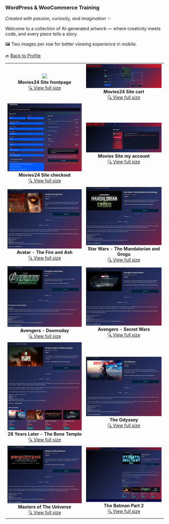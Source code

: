 ### WordPress & WooCommerce Training
*Created with passion, curiosity, and imagination ✨*

Welcome to a collection of AI-generated artwork — where creativity meets code, and every piece tells a story.

🖼️ Two images per row for better viewing experience in mobile.  

🔙 [Back to Profile](https://github.com/Ron-Gustafsson)

<table>
  <tr>
    <td align="center">
      <img src="frontpage.png" width="300"/><br/>
      <strong>Movies24 Site frontpage </strong><br/>
      <a href="frontpage.png">🔍 View full size</a>
    </td>
    <td align="center">
      <img src="cart.png" width="300"/><br/>
      <strong>Movies24 Site cart</strong><br/>
      <a href="cart.png">🔍 View full size</a>
    </td>
  </tr>

  <tr>
    <td align="center">
      <img src="checkout.png" width="300"/><br/>
      <strong>Movies24 Site checkout </strong><br/>
      <a href="checkout.png">🔍 View full size</a>
    </td>
    <td align="center">
      <img src="my_account.png" width="300"/><br/>
      <strong>Movies Site my account</strong><br/>
      <a href="my_account.png">🔍 View full size</a>
    </td>
  </tr>

  <tr>
    <td align="center">
      <img src="Avatar - The Fire and Ash.png" width="300"/><br/>
      <strong>Avatar - The Fire and Ash</strong><br/>
      <a href="Avatar - The Fire and Ash.png">🔍 View full size</a>
    </td>
    <td align="center">
      <img src="Star Wars - The Mandalorian and Grogu.png" width="300"/><br/>
      <strong>Star Wars - The Mandalorian and Grogu</strong><br/>
      <a href="Star Wars - The Mandalorian and Grogu.png">🔍 View full size</a>
    </td>
  </tr>

  <tr>
    <td align="center">
      <img src="Avengers - Doomsday.png" width="300"/><br/>
      <strong>Avengers - Doomsday</strong><br/>
      <a href="Avengers - Doomsday.png">🔍 View full size</a>
    </td>
    <td align="center">
      <img src="Avengers - Secret Wars.png" width="300"/><br/>
      <strong>Avengers - Secret Wars</strong><br/>
      <a href="Avengers - Secret Wars.png">🔍 View full size</a>
    </td>
  </tr>

  <tr>
    <td align="center">
      <img src="28 Years Later - The Bone Temple.png" width="300"/><br/>
      <strong>28 Years Later - The Bone Temple</strong><br/>
      <a href="28 Years Later - The Bone Temple.png">🔍 View full size</a>
    </td>
    <td align="center">
      <img src="The Odyssey.png" width="300"/><br/>
      <strong>The Odyssey</strong><br/>
      <a href="The Odyssey.png">🔍 View full size</a>
    </td>
  </tr>

  <tr>
    <td align="center">
      <img src="Masters of The Universe.png" width="300"/><br/>
      <strong>Masters of The Universe</strong><br/>
      <a href="Masters of The Universe.png">🔍 View full size</a>
    </td>
    <td align="center">
      <img src="The Batman Part 2.png" width="300"/><br/>
      <strong>The Batman Part 2</strong><br/>
      <a href="The Batman Part 2.png">🔍 View full size</a>
    </td>
  </tr>
  
</table>
